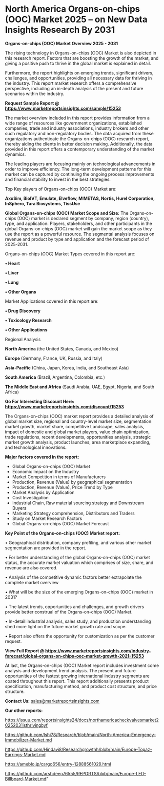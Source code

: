 # North America Organs-on-chips (OOC) Market 2025 – on New Data Insights Research By 2031

<Strong> Organs-on-chips (OOC) Market Overview 2025 - 2031</strong>

The rising technology in Organs-on-chips (OOC) Market is also depicted in this research report. Factors that are boosting the growth of the market, and giving a positive push to thrive in the global market is explained in detail.

Furthermore, the report highlights on emerging trends, significant drivers, challenges, and opportunities, providing all necessary data for thriving in the industry. This report market research offers a comprehensive perspective, including an in-depth analysis of the present and future scenarios within the industry.

<strong>Request Sample Report @ <a href=https://www.marketreportsinsights.com/sample/15253>https://www.marketreportsinsights.com/sample/15253</a></strong>

The market overview included in this report provides information from a wide range of resources like government organizations, established companies, trade and industry associations, industry brokers and other such regulatory and non-regulatory bodies. The data acquired from these organizations authenticate the Organs-on-chips (OOC) research report, thereby aiding the clients in better decision making. Additionally, the data provided in this report offers a contemporary understanding of the market dynamics.

The leading players are focusing mainly on technological advancements in order to improve efficiency. The long-term development patterns for this market can be captured by continuing the ongoing process improvements and financial stability to invest in the best strategies.

Top Key players of Organs-on-chips (OOC) Market are:

<strong>AxoSim, BioIVT, Emulate, Elveflow, MIMETAS, Nortis, Hurel Corporation, InSphero, Tara Biosystems, TissUse</strong>

<strong><b>Global Organs-on-chips (OOC) Market Scope and Size:</b></strong>
The Organs-on-chips (OOC) market is declared segment by company, region (country), type, and application. Players, stakeholders, and other participants in the global Organs-on-chips (OOC) market will gain the market scope as they use the report as a powerful resource. The segmental analysis focuses on revenue and product by type and application and the forecast period of 2025-2031.

Organs-on-chips (OOC) Market Types covered in this report are:

<strong>• Heart

• Liver

• Lung

• Other Organs</strong>

Market Applications covered in this report are:

<strong>• Drug Discovery

• Toxicology Research

• Other Applications</strong> 

Regional Analysis

<strong>North America</strong> (the United States, Canada, and Mexico)

<strong>Europe</strong> (Germany, France, UK, Russia, and Italy)

<strong>Asia-Pacific</strong> (China, Japan, Korea, India, and Southeast Asia)

<strong>South America</strong> (Brazil, Argentina, Colombia, etc.)

<strong>The Middle East and Africa</strong> (Saudi Arabia, UAE, Egypt, Nigeria, and South Africa)

<strong>Go For Interesting Discount Here: <a href=https://www.marketreportsinsights.com/discount/15253>https://www.marketreportsinsights.com/discount/15253</a></strong>

The Organs-on-chips (OOC) market report provides a detailed analysis of global market size, regional and country-level market size, segmentation market growth, market share, competitive Landscape, sales analysis, impact of domestic and global market players, value chain optimization, trade regulations, recent developments, opportunities analysis, strategic market growth analysis, product launches, area marketplace expanding, and technological innovations.

<strong><b>Major factors covered in the report:</b></strong>
<ul>
  <li>Global Organs-on-chips (OOC) Market </li>
  <li>Economic Impact on the Industry</li>
  <li>Market Competition in terms of Manufacturers</li>
  <li>Production, Revenue (Value) by geographical segmentation</li>
  <li>Production, Revenue (Value), Price Trend by Type</li>
  <li>Market Analysis by Application</li>
  <li>Cost Investigation</li>
  <li>Industrial Chain, Raw material sourcing strategy and Downstream Buyers</li>
  <li>Marketing Strategy comprehension, Distributors and Traders</li>
  <li>Study on Market Research Factors</li>
  <li>Global Organs-on-chips (OOC) Market Forecast</li>
</ul>

<strong><b>Key Point of the Organs-on-chips (OOC) Market report:</b></strong>

• Geographical distribution, company profiling, and various other market segmentation are provided in the report.

• For better understanding of the global Organs-on-chips (OOC) market status, the accurate market valuation which comprises of size, share, and revenue are also covered.

• Analysis of the competitive dynamic factors better extrapolate the complete market overview

• What will be the size of the emerging Organs-on-chips (OOC) market in 2031?

• The latest trends, opportunities and challenges, and growth drivers provide better construal of the Organs-on-chips (OOC) Market.

• In-detail industrial analysis, sales study, and production understanding shed more light on the future market growth rate and scope.

• Report also offers the opportunity for customization as per the customer request.

<strong><b>View Full Report @ <a href=https://www.marketreportsinsights.com/industry-forecast/global-organs-on-chips-ooc-market-growth-2021-15253>https://www.marketreportsinsights.com/industry-forecast/global-organs-on-chips-ooc-market-growth-2021-15253</a></b></strong>


At last, the Organs-on-chips (OOC) Market report includes investment come analysis and development trend analysis. The present and future opportunities of the fastest growing international industry segments are coated throughout this report. This report additionally presents product specification, manufacturing method, and product cost structure, and price structure.

<strong>Contact Us:</strong>
sales@marketreportsinsights.com

<strong>Our other reports:</strong>

<a href=https://issuu.com/reportsinsights24/docs/northamericacheckvalvesmarket20252031isthrivingbyf>https://issuu.com/reportsinsights24/docs/northamericacheckvalvesmarket20252031isthrivingbyf</a>

<a href=https://github.com/Ishi78/Research/blob/main/North-America-Emergency-Immobilizer-Market.md>https://github.com/Ishi78/Research/blob/main/North-America-Emergency-Immobilizer-Market.md</a>

<a href=https://github.com/Hindavi8/Researchgrowthh/blob/main/Europe-Topaz-Earrings-Market.md>https://github.com/Hindavi8/Researchgrowthh/blob/main/Europe-Topaz-Earrings-Market.md</a>

<a href=https://ameblo.jp/cargo656/entry-12888561029.html>https://ameblo.jp/cargo656/entry-12888561029.html</a>

<a href=https://github.com/arshdeep76555/REPORTS/blob/main/Europe-LED-Billboard-Market.md>https://github.com/arshdeep76555/REPORTS/blob/main/Europe-LED-Billboard-Market.md</a>"
